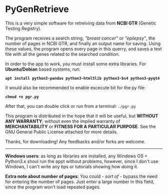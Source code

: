 # PyGenRetrieve
This is a very simple software for retreiving data from **NCBI GTR** (Genetic Testing Registry).

The program receives a search string, *"breast cancer"* or *"epilepsy"*, the number of pages in NCBI GTR, and finally an output name for saving. Using these values, the program opens every page in this querry, and saves a text file with all the genes related to the searched condition.

In order to the app to work, you must install some extra libraries. For **Ubuntu/Debian** based systems, run:

**`apt install python3-pandas python3-html5lib python3-bs4 python3-pyqt4`**

It would also be recommended to enable excecute bit for the py file:

**`chmod +x pgr.py`**

After that, you can double click or run from a terminal: `./pgr.py`

This program is distributed in the hope that it will be useful, but **WITHOUT ANY WARRANTY**; without even the implied warranty of **MERCHANTABILITY** or **FITNESS FOR A PARTICULAR PURPOSE**.  See the GNU General Public License attached for more details.

Thanks, for downloading! Any feedbacks and/or forks are welcome.

---

**Windows users**: as long as libraries are installed, any Windows OS + Python3.x shoul run the appt without problems, however, since I don't use Windows, I can't write any tips or tutorials showing how doing it.

**Extra note about number of pages**: You could - *sort of* - bypass the need for entering the number of pages. Just enter a large number in this field, since the program won't load repeated pages.
